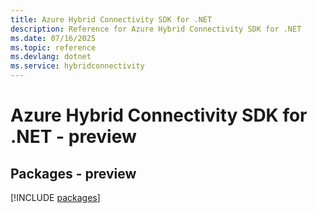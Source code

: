 ```yaml
---
title: Azure Hybrid Connectivity SDK for .NET
description: Reference for Azure Hybrid Connectivity SDK for .NET
ms.date: 07/16/2025
ms.topic: reference
ms.devlang: dotnet
ms.service: hybridconnectivity
---
```

# Azure Hybrid Connectivity SDK for .NET - preview
## Packages - preview
[!INCLUDE [packages](hybrid-connectivity-index.md)]